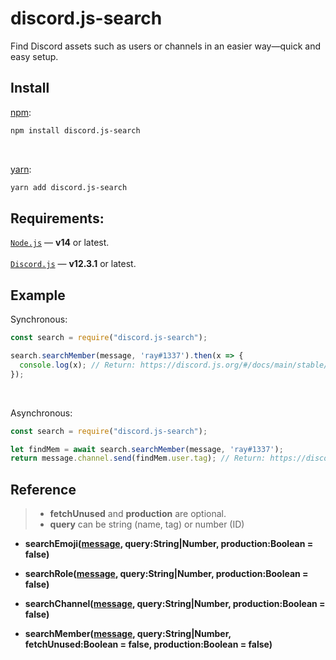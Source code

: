 # discord.js-search
Find Discord assets such as users or channels in an easier way—quick and easy setup.

## Install
[npm](https://www.npmjs.com/):
```bash
npm install discord.js-search
```

<br>

[yarn](https://yarnpkg.com/):
```bash
yarn add discord.js-search
```

## Requirements:
[`Node.js`](http://nodejs.org/) — **v14** or latest.
<br><br>
[`Discord.js`](https://discord.js.org/) — **v12.3.1** or latest.

## Example
Synchronous:
```js
const search = require("discord.js-search");

search.searchMember(message, 'ray#1337').then(x => {
  console.log(x); // Return: https://discord.js.org/#/docs/main/stable/class/GuildMember
});
```

<br>

Asynchronous:
```js
const search = require("discord.js-search");

let findMem = await search.searchMember(message, 'ray#1337');
return message.channel.send(findMem.user.tag); // Return: https://discord.js.org/#/docs/main/stable/class/GuildMember
```

## Reference
> - **fetchUnused** and **production** are optional.
> - **query** can be string (name, tag) or number (ID)

- **searchEmoji([message](https://discord.js.org/#/docs/main/stable/class/Message), query:String|Number, production:Boolean = false)**

- **searchRole([message](https://discord.js.org/#/docs/main/stable/class/Message), query:String|Number, production:Boolean = false)**

- **searchChannel([message](https://discord.js.org/#/docs/main/stable/class/Message), query:String|Number, production:Boolean = false)**

- **searchMember([message](https://discord.js.org/#/docs/main/stable/class/Message), query:String|Number, fetchUnused:Boolean = false, production:Boolean = false)**

